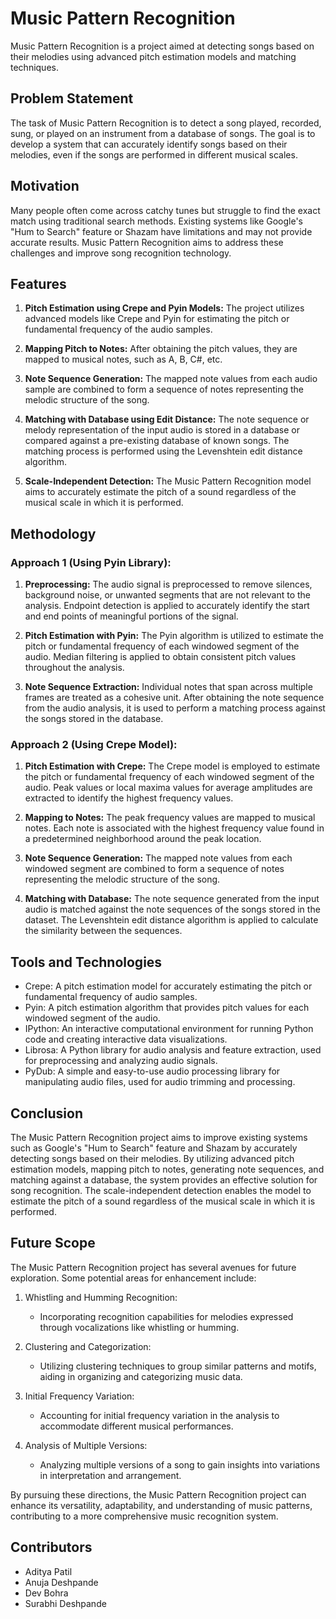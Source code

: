 # Music Pattern Recognition

Music Pattern Recognition is a project aimed at detecting songs based on their melodies using advanced pitch estimation models and matching techniques.

## Problem Statement

The task of Music Pattern Recognition is to detect a song played, recorded, sung, or played on an instrument from a database of songs. The goal is to develop a system that can accurately identify songs based on their melodies, even if the songs are performed in different musical scales.

## Motivation

Many people often come across catchy tunes but struggle to find the exact match using traditional search methods. Existing systems like Google's "Hum to Search" feature or Shazam have limitations and may not provide accurate results. Music Pattern Recognition aims to address these challenges and improve song recognition technology.

## Features

1. **Pitch Estimation using Crepe and Pyin Models:** The project utilizes advanced models like Crepe and Pyin for estimating the pitch or fundamental frequency of the audio samples.

2. **Mapping Pitch to Notes:** After obtaining the pitch values, they are mapped to musical notes, such as A, B, C#, etc.

3. **Note Sequence Generation:** The mapped note values from each audio sample are combined to form a sequence of notes representing the melodic structure of the song.

4. **Matching with Database using Edit Distance:** The note sequence or melody representation of the input audio is stored in a database or compared against a pre-existing database of known songs. The matching process is performed using the Levenshtein edit distance algorithm.

5. **Scale-Independent Detection:** The Music Pattern Recognition model aims to accurately estimate the pitch of a sound regardless of the musical scale in which it is performed.

## Methodology

### Approach 1 (Using Pyin Library):

1. **Preprocessing:** The audio signal is preprocessed to remove silences, background noise, or unwanted segments that are not relevant to the analysis. Endpoint detection is applied to accurately identify the start and end points of meaningful portions of the signal.

2. **Pitch Estimation with Pyin:** The Pyin algorithm is utilized to estimate the pitch or fundamental frequency of each windowed segment of the audio. Median filtering is applied to obtain consistent pitch values throughout the analysis.

3. **Note Sequence Extraction:** Individual notes that span across multiple frames are treated as a cohesive unit. After obtaining the note sequence from the audio analysis, it is used to perform a matching process against the songs stored in the database.

### Approach 2 (Using Crepe Model):

1. **Pitch Estimation with Crepe:** The Crepe model is employed to estimate the pitch or fundamental frequency of each windowed segment of the audio. Peak values or local maxima values for average amplitudes are extracted to identify the highest frequency values.

2. **Mapping to Notes:** The peak frequency values are mapped to musical notes. Each note is associated with the highest frequency value found in a predetermined neighborhood around the peak location.

3. **Note Sequence Generation:** The mapped note values from each windowed segment are combined to form a sequence of notes representing the melodic structure of the song.

4. **Matching with Database:** The note sequence generated from the input audio is matched against the note sequences of the songs stored in the dataset. The Levenshtein edit distance algorithm is applied to calculate the similarity between the sequences.

## Tools and Technologies

- Crepe: A pitch estimation model for accurately estimating the pitch or fundamental frequency of audio samples.
- Pyin: A pitch estimation algorithm that provides pitch values for each windowed segment of the audio.
- IPython: An interactive computational environment for running Python code and creating interactive data visualizations.
- Librosa: A Python library for audio analysis and feature extraction, used for preprocessing and analyzing audio signals.
- PyDub: A simple and easy-to-use audio processing library for manipulating audio files, used for audio trimming and processing.

## Conclusion

The Music Pattern Recognition project aims to improve existing systems such as Google's "Hum to Search" feature and Shazam by accurately detecting songs based on their melodies. By utilizing advanced pitch estimation models, mapping pitch to notes, generating note sequences, and matching against a database, the system provides an effective solution for song recognition. The scale-independent detection enables the model to estimate the pitch of a sound regardless of the musical scale in which it is performed.

## Future Scope

The Music Pattern Recognition project has several avenues for future exploration. Some potential areas for enhancement include:

1. Whistling and Humming Recognition:
   - Incorporating recognition capabilities for melodies expressed through vocalizations like whistling or humming.

2. Clustering and Categorization:
   - Utilizing clustering techniques to group similar patterns and motifs, aiding in organizing and categorizing music data.

3. Initial Frequency Variation:
   - Accounting for initial frequency variation in the analysis to accommodate different musical performances.

4. Analysis of Multiple Versions:
   - Analyzing multiple versions of a song to gain insights into variations in interpretation and arrangement.

By pursuing these directions, the Music Pattern Recognition project can enhance its versatility, adaptability, and understanding of music patterns, contributing to a more comprehensive music recognition system.

## Contributors

- Aditya Patil
- Anuja Deshpande
- Dev Bohra
- Surabhi Deshpande
